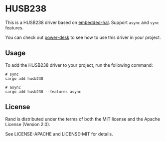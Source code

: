 # HUSB238

This is a HUSB238 driver based on [embedded-hal](https://crates.io/crates/embedded-hal). Support `async` and `sync` features.

You can check out [power-desk](https://github.com/IvanLi-CN/power-desk?tab=readme-ov-file) to see how to use this driver in your project.

## Usage

To add the HUSB238 driver to your project, run the following command:

```shell
# sync
cargo add husb238

# async
cargo add husb238 --features async
```

## License

Rand is distributed under the terms of both the MIT license and the Apache License (Version 2.0).

See LICENSE-APACHE and LICENSE-MIT for details.
